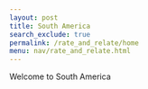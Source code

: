 ```yaml
---
layout: post 
title: South America
search_exclude: true
permalink: /rate_and_relate/home
menu: nav/rate_and_relate.html
---
```




Welcome to South America